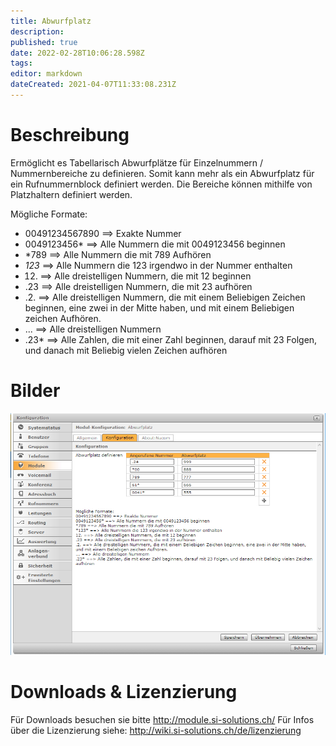 ```yaml
---
title: Abwurfplatz
description: 
published: true
date: 2022-02-28T10:06:28.598Z
tags: 
editor: markdown
dateCreated: 2021-04-07T11:33:08.231Z
---
```


# Beschreibung
Ermöglicht es Tabellarisch Abwurfplätze für Einzelnummern / Nummernbereiche zu definieren. Somit kann mehr als ein Abwurfplatz für ein Rufnummernblock definiert werden. 
Die Bereiche können mithilfe von Platzhaltern definiert werden.

Mögliche Formate:
* 00491234567890 ==> Exakte Nummer
* 0049123456* ==> Alle Nummern die mit 0049123456 beginnen
* *789 ==> Alle Nummern die mit 789 Aufhören
* *123* ==> Alle Nummern die 123 irgendwo in der Nummer enthalten
* 12. ==> Alle dreistelligen Nummern, die mit 12 beginnen
* .23 ==> Alle dreistelligen Nummern, die mit 23 aufhören
* .2. ==> Alle dreistelligen Nummern, die mit einem Beliebigen Zeichen beginnen, eine zwei in der Mitte haben, und mit einem Beliebigen zeichen Aufhören.
* ... ==> Alle dreistelligen Nummern
* .23* ==> Alle Zahlen, die mit einer Zahl beginnen, darauf mit 23 Folgen, und danach mit Beliebig vielen Zeichen aufhören 
# Bilder
![1](/uploads/abwurfplatz/1.png "1")

# Downloads & Lizenzierung
Für Downloads besuchen sie bitte http://module.si-solutions.ch/
Für Infos über die Lizenzierung siehe: http://wiki.si-solutions.ch/de/lizenzierung



